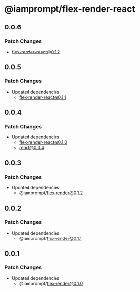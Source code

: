 # @iamprompt/flex-render-react

## 0.0.6

### Patch Changes

- flex-render-react@0.1.2

## 0.0.5

### Patch Changes

- Updated dependencies
  - flex-render-react@0.1.1

## 0.0.4

### Patch Changes

- Updated dependencies
  - flex-render-react@0.1.0
  - react@0.0.4

## 0.0.3

### Patch Changes

- Updated dependencies
  - @iamprompt/flex-render@0.1.2

## 0.0.2

### Patch Changes

- Updated dependencies
  - @iamprompt/flex-render@0.1.1

## 0.0.1

### Patch Changes

- Updated dependencies
  - @iamprompt/flex-render@0.1.0
